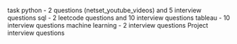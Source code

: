 task
python - 2 questions (netset_youtube_videos) and 5 interview questions
sql - 2 leetcode questions and 10 interview questions
tableau - 10 interview questions
machine learning - 2 interview questions
Project interview questions